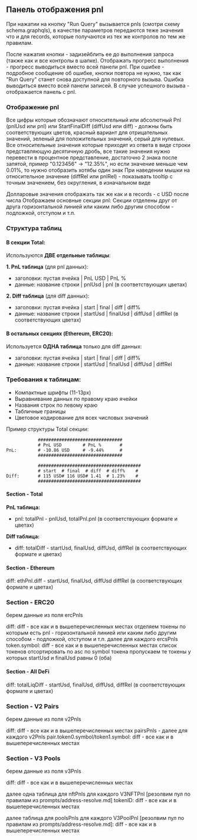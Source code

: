 ## Панель отображения pnl

При нажатии на кнопку "Run Query" вызывается pnls (смотри схему schema.graphqls), в качестве параметров передаются теже
значения что и для records,
которые получаются из тех же контролов по тем же правилам.

После нажатия кнопки - задизейблить ее до выполнения запроса (также как и все контролы в шапке).
Отображать прогресс выполнения - прогресс выводиться вместо всей панели pnl.
При ошибке - подробное сообщение об ошибке, кнопки повтора не нужно, так как "Run Query" станет снова доступной для
повторного вызыва.
Ошибка выводиться вместо всей панели записей.
В случае успешного вызыва - отображается панель с pnl.

### Отображение pnl

Все цифры которые обозначают относительный или абсолютный Pnl (pnlUsd или pnl) или StartFinalDiff (diffUsd или diff) -
должны быть
соответствующих цветов, красный вариант для отрицательных значений, зеленый для положительных значений, серый для
нулевых.
Все относительные значения которые приходят из ответа в виде строки представляющую десятичную дробь, все такие значения
нужно перевести в процентное представление, достаточно 2 знака после запятой, пример "0.123456" -> "12.35%", но если
значение меньше чем 0.01%, то нужно отобразить хотябы один знак
При наведении мышки на относительное значение (diffRel или pnlRel) - показывать tooltip с точным значением, без
округления, в изначальном виде

Долларовые значения отображать так же как и в records - с USD после числа
Отображаем основные секции pnl:
Секции отделены друг от друга горизонтальной линией или каким либо другим способом - подложкой, отступом и т.п.

### Структура таблиц

#### В секции Total:

Используются **ДВЕ отдельные таблицы**:

**1. PnL таблица** (для pnl данных):

- заголовки: пустая ячейка | PnL USD | PnL %
- данные: название строки | pnlUsd | pnl (в соответствующих цветах)

**2. Diff таблица** (для diff данных):

- заголовки: пустая ячейка | start | final | diff | diff%
- данные: название строки | startUsd | finalUsd | diffUsd | diffRel (в соответствующих цветах)

#### В остальных секциях (Ethereum, ERC20):

Используется **ОДНА таблица** только для diff данных:

- заголовки: пустая ячейка | start | final | diff | diff%
- данные: название строки | startUsd | finalUsd | diffUsd | diffRel

### Требования к таблицам:

- Компактные шрифты (11-13px)
- Выравнивание данных по правому краю ячейки
- Названия строк по левому краю
- Табличные границы
- Цветовое кодирование для всех числовых значений

Пример структуры Total секции:

```
            ################################
            # PnL USD        # PnL %       #
PnL:        # -10.86 USD     # -9.44%      #
            ################################

            #######################################
            # start  # final  # diff  # diff%    #
Diff:       # 115 USD# 116 USD# 1.41  # 1.23%    #
            #######################################
```

#### Section - Total

**PnL таблица:**

- pnl: totalPnl - pnlUsd, totalPnl.pnl (в соответствующих формате и цветах)

**Diff таблица:**

- diff: totalDiff - startUsd, finalUsd, diffUsd, diffRel (в соответствующих формате и цветах)

#### Section - Ethereum

diff: ethPnl.diff - startUsd, finalUsd, diffUsd diffRel (в соответствующих формате и цветах)

### Section - ERC20

берем данные из поля ercPnls

diff: diff - все как и в вышеперечисленных местах
отделяем токены по которым есть pnl - горизонтальной линией или каким либо другим способом - подложкой, отступом и т.п.
далее для каждого ercsPnls
token.symbol: diff - все как и в вышеперечисленных местах
список токенов отсортировать по asc по symbol токена
пропускаем те токены у которых startUsd и finalUsd равны 0 (оба)

#### Section - All DeFi

diff: totalLiqDiff - startUsd, finalUsd, diffUsd, diffRel (в соответствующих формате и цветах)

### Section - V2 Pairs

берем данные из поля v2Pnls

diff: diff - все как и в вышеперечисленных местах
pairsPnls - далее для каждого v2Pnls
pair.token0.symbol/token1.symbol: diff - все как и в вышеперечисленных местах

### Section - V3 Pools

берем данные из поля v3Pnls

diff: diff - все как и в вышеперечисленных местах

далее одна таблица для nftPnls
для каждого V3NFTPnl
[резолвим пул по правилам из prompts/address-resolve.md] tokenID: diff - все как и в вышеперечисленных местах

далее таблица для poolsPnls
для каждого V3PoolPnl
[резолвим пул по правилам из prompts/address-resolve.md]: diff - все как и в вышеперечисленных местах
